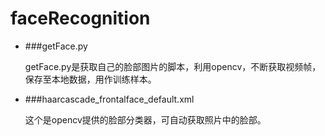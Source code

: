 # faceRecognition
* ###getFace.py

    <p>getFace.py是获取自己的脸部图片的脚本，利用opencv，不断获取视频帧，保存至本地数据，用作训练样本。</p>
* ###haarcascade_frontalface_default.xml
    <p>这个是opencv提供的脸部分类器，可自动获取照片中的脸部。</p>